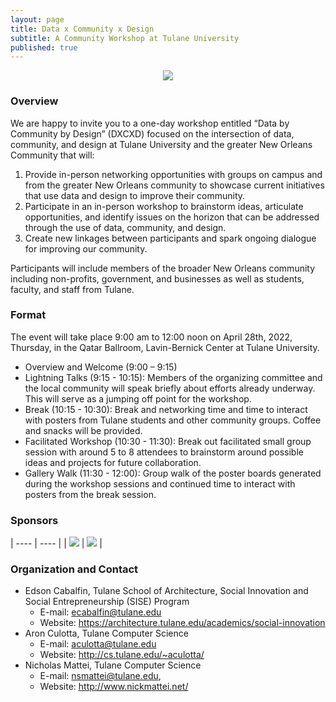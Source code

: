 ```yaml
---
layout: page
title: Data x Community x Design
subtitle: A Community Workshop at Tulane University
published: true
---
```

<p style="text-align:center;"><img src="{{ 'img/dxcxd_logo.png' | relative_url }}"/></p>

### Overview

We are happy to invite you to a one-day workshop entitled “Data by Community by Design” (DXCXD) focused on the intersection of data, community, and design at Tulane University and the greater New Orleans Community that will:

1. Provide in-person networking opportunities with groups on campus and from the greater New Orleans community to showcase current initiatives that use data and design to improve their community.
2. Participate in an in-person workshop to brainstorm ideas, articulate opportunities, and identify issues on the horizon that can be addressed through the use of data, community, and design.
3. Create new linkages between participants and spark ongoing dialogue for improving our community.

Participants will include members of the broader New Orleans community including non-profits, government, and businesses as well as students, faculty, and staff from Tulane.

### Format

The event will take place 9:00 am to 12:00 noon on April 28th, 2022, Thursday, in the Qatar Ballroom, Lavin-Bernick Center at Tulane University.

* Overview and Welcome (9:00 – 9:15)
* Lightning Talks (9:15 - 10:15): Members of the organizing committee and the local community will speak briefly about efforts already underway. This will serve as a jumping off point for the workshop.
* Break (10:15 - 10:30): Break and networking time and time to interact with posters from Tulane students and other community groups. Coffee and snacks will be provided.
* Facilitated Workshop (10:30 - 11:30): Break out facilitated small group session with around 5 to 8 attendees to brainstorm around possible ideas and projects for future collaboration.
* Gallery Walk (11:30 - 12:00): Group walk of the poster boards generated during the workshop sessions and continued time to interact with posters from the break session.

### Sponsors

| ---- | ---- |
| <img src="{{ 'img/aaas.png' | relative_url }}"/> | <img src="{{ 'img/jurist.png' | relative_url }}"/> |


### Organization and Contact

* Edson Cabalfin, Tulane School of Architecture, Social Innovation and Social Entrepreneurship (SISE) Program
  * E-mail: ecabalfin@tulane.edu
  * Website: <https://architecture.tulane.edu/academics/social-innovation>
* Aron Culotta, Tulane Computer Science 
  * E-mail: aculotta@tulane.edu 
  * Website: <http://cs.tulane.edu/~aculotta/>
* Nicholas Mattei, Tulane Computer Science 
  * E-mail: nsmattei@tulane.edu,
  * Website: <http://www.nickmattei.net/>
